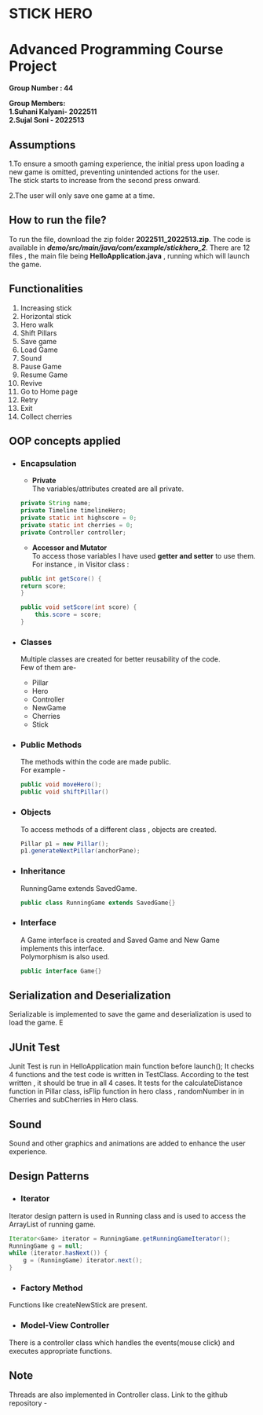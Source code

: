 # STICK HERO
# Advanced Programming Course Project 

**Group Number : 44**  

**Group Members:**  
**1.Suhani Kalyani- 2022511**   
**2.Sujal Soni - 2022513** 

## Assumptions
1.To ensure a smooth gaming experience, the initial press upon loading a new game is omitted, preventing unintended actions for the user.   
The stick starts to increase from the second press onward.  

2.The user will only save one game at a time.


## How to run the file?
To run the file, download the zip folder **2022511_2022513.zip**. The code is available in ***demo/src/main/java/com/example/stickhero_2***. There are 12 files , the main file being  **HelloApplication.java** , running which will launch the game.

## Functionalities
1. Increasing stick
2. Horizontal stick
3. Hero walk
4. Shift Pillars
5. Save game
6. Load Game
7. Sound
8. Pause Game
9. Resume Game
10. Revive 
11. Go to Home page
12. Retry
13. Exit
14. Collect cherries



## OOP concepts applied
- ### Encapsulation  
    -   **Private**  
    The variables/attributes created are all private.
    ```java
    private String name;
    private Timeline timelineHero;
    private static int highscore = 0;
    private static int cherries = 0;
    private Controller controller;
    ```
    -  **Accessor and Mutator**  
    To access those variables I have used **getter and setter** to use them.  
    For instance , in Visitor class :
    ```java
    public int getScore() {
    return score;
    }

    public void setScore(int score) {
        this.score = score;
    }
    ```
- ### Classes
    Multiple classes are created for better reusability of the code.  
    Few of them are-  
    - Pillar
    - Hero
    - Controller
    - NewGame
    - Cherries
    - Stick
    
- ### Public Methods  
    The methods within the code are made public.   
    For example - 
    ```java
    public void moveHero();
    public void shiftPillar()
    ```  
- ### Objects 
    To access methods of a different class , objects are created.  
    ```java
    Pillar p1 = new Pillar();
    p1.generateNextPillar(anchorPane);
    ```
- ### Inheritance
    RunningGame extends SavedGame.
    ```java
    public class RunningGame extends SavedGame{}
    ```
- ### Interface
    A Game interface is created and Saved Game and New Game implements this interface.  
    Polymorphism is also used.
    ```java
    public interface Game{}
    ```


## Serialization and Deserialization
Serializable is implemented to save the game and deserialization is used to load the game.
E

## JUnit Test
Junit Test is run in HelloApplication main function before launch();
It checks 4 functions and the test code is written in TestClass. According to the test written , it should be true in all 4 cases.
It tests for the calculateDistance function in Pillar class, isFlip function in hero class , randomNumber in in Cherries and subCherries in Hero class.

## Sound
Sound and other graphics and animations are added to enhance the user experience.

## Design Patterns
- ### Iterator  
Iterator design pattern is used in Running class and is used to access the ArrayList of running game.
```java
Iterator<Game> iterator = RunningGame.getRunningGameIterator();
RunningGame g = null;
while (iterator.hasNext()) {
    g = (RunningGame) iterator.next();
}
```

- ### Factory Method
Functions like createNewStick are present.

- ### Model-View Controller
There is a controller class which handles the events(mouse click) and executes appropriate functions.

## Note 
Threads are also implemented in Controller class.
Link to the github repository - 

